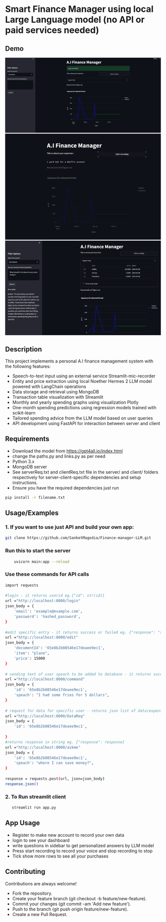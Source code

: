 
# Smart Finance Manager using local Large Language model (no API or paid services needed)


## Demo
![alt text](https://github.com/SanketMagodia/Finance-manager-LLM/blob/master/images/1.png)
![alt text](https://github.com/SanketMagodia/Finance-manager-LLM/blob/master/images/2.png)
![alt text](https://github.com/SanketMagodia/Finance-manager-LLM/blob/master/images/3.png)
## Description

This project implements a personal A.I finance management system with the following features:

- Speech-to-text input using an external service Streamlit-mic-recorder
- Entity and price extraction using local Noether Hermes 2 LLM model powered with LangChain operations 
- Data storage and retrieval using MongoDB
- Transaction table visualization with Streamlit
- Monthly and yearly spending graphs using visualization Plotly
- One-month spending predictions using regression models trained with scikit-learn
- Tailored spending advice from the LLM model based on user queries
- API development using FastAPI for interaction between server and client














## Requirements
- Download the model from https://gpt4all.io/index.html
- change the paths.py and links.py as per need
- Python 3.x
- MongoDB server
- See serverReq.txt and clientReq.txt file in the server/ and client/ folders respectively for server-client-specific dependencies and setup instructions.
- Ensure you have the required dependencies 
just run 
```bash
pip install -r filename.txt
```

## Usage/Examples

### 1. If you want to use just API and build your own app:
```bash
git clone https://github.com/SanketMagodia/Finance-manager-LLM.git
```
### Run this to start the server
```bash
    uvicorn main:app --reload
```
###  Use these commands for API calls
``` bash
import requests

#login - it returns userid eg.{"id": str(id)}
url ="http://localhost:8000/login"
json_body = {
    'email': 'example@example.com',
    'password': 'hashed_password',
}

#edit specific entry - it returns success or failed eg. {"response": "success"}
url ="http://localhost:8000/edit"
json_body = {
    'documentId': '65e8b2b08546e17deaee9ec1',
    'item': "plane",
    'price': 15000
}

# sending text of user speach to be added to database - it returns success or failed eg. {"response": "success"}
url ="http://localhost:8000/command"
json_body = {
    'id': '65e8b2b08546e17deaee9ec1',
    'speach': "I had some fries for 5 dollars",
}

# request for data for specific user - returns json list of data/expenses
url ="http://localhost:8000/DataReq"
json_body = {
    'id': '65e8b2b08546e17deaee9ec1',
    
}
#returns response in string eg. {"response": response}
url ="http://localhost:8000/askme" 
json_body = {
    'id': '65e8b2b08546e17deaee9ec1',
    'speach': "where I can save money?",
}

response = requests.post(url, json=json_body)
response.json()
```
### 2. To Run streamlit client
``` bash
   streamlit run app.py
```






## App Usage
- Register to make new account to record your own data
- login to see your dashboard
- write questions in sidebar to get personalized answers by LLM model
- Press start recording to record your voice and stop recording to stop
- Tick show more rows to see all your purchases

## Contributing

Contributions are always welcome!
- Fork the repository.
- Create your feature branch (git checkout -b feature/new-feature).
- Commit your changes (git commit -am 'Add new feature').
- Push to the branch (git push origin feature/new-feature).
- Create a new Pull Request.

